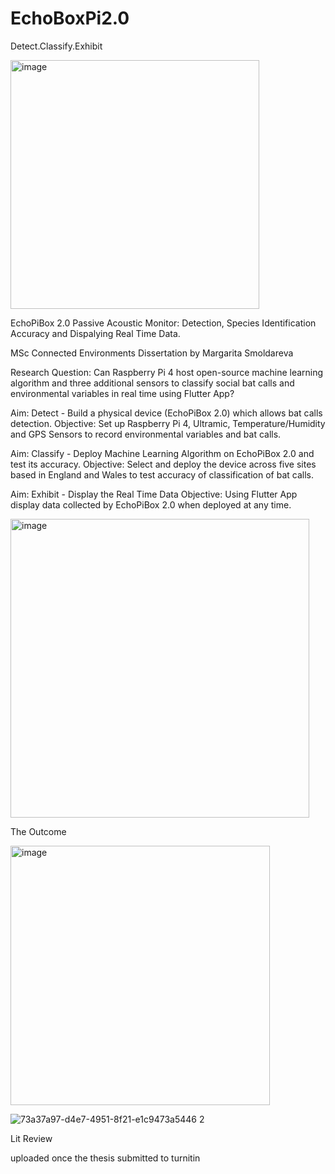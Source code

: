 # EchoBoxPi2.0

Detect.Classify.Exhibit


<img width="398" alt="image" src="https://github.com/Rita888/EchoPiBox-2.0/assets/93122551/ce94ce5b-daa7-4f7f-b86f-efd7c5d6ff24">


EchoPiBox 2.0 Passive Acoustic Monitor: Detection, Species Identification Accuracy and Dispalying Real Time Data.

MSc Connected Environments Dissertation by Margarita Smoldareva

Research Question:
Can Raspberry Pi 4 host open-source machine learning algorithm and three additional sensors to classify social bat calls and environmental variables in real time using Flutter App? 

Aim: Detect - Build a physical device (EchoPiBox 2.0) which allows bat calls detection. 
Objective: Set up Raspberry Pi 4, Ultramic, Temperature/Humidity and GPS Sensors to record environmental variables and bat calls. 

Aim: Classify - Deploy Machine Learning Algorithm on EchoPiBox 2.0 and test its accuracy. 
Objective: Select and deploy the device across five sites based in England and Wales to test accuracy of classification of bat calls. 

Aim: Exhibit - Display the Real Time Data
Objective: Using Flutter App display data collected by EchoPiBox 2.0 when deployed at any time. 

<img width="478" alt="image" src="https://github.com/Rita888/EchoPiBox-2.0/assets/93122551/d25ad18e-8482-4845-80e0-71161bda71d6">

The Outcome

<img width="415" alt="image" src="https://github.com/Rita888/EchoPiBox-2.0/assets/93122551/efb613bb-0c0a-451a-a7c0-13f10dc1184f">

![73a37a97-d4e7-4951-8f21-e1c9473a5446 2](https://github.com/Rita888/EchoPiBox-2.0/assets/93122551/fcba7ae5-227c-40d4-81ca-7ff5c19631ac)



Lit Review 

uploaded once the thesis submitted to turnitin 

